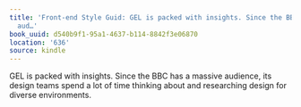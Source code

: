 ```yaml
---
title: 'Front-end Style Guid: GEL is packed with insights. Since the BBC has a massive
  aud…'
book_uuid: d540b9f1-95a1-4637-b114-8842f3e06870
location: '636'
source: kindle
---
```


GEL is packed with insights. Since the BBC has a massive audience, its design teams spend a lot of time thinking about and researching design for diverse environments.
